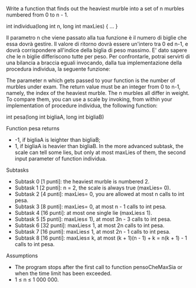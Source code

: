 Write a function that finds out the heaviest murble into a set of n murbles numbered from 0 to n - 1.

int individua(long int n, long int maxLies) {
...
}

Il parametro n che viene passato alla tua funzione è il numero di biglie che essa dovrà gestire. Il valore di ritorno dovrà essere un'intero tra 0 ed n-1, e dovrà corrispondere all'indice della biglia di peso massimo.
E' dato sapere che le n biglie differiscono tutte per peso. Per confrontarle, potrai servirti di una bilancia a braccia eguali invocando, dalla tua implementazione della procedura individua, la seguente funzione:

The parameter n which gets passed to your function is the number of murbles under exam. The return value must be an integer from 0 to n-1, namely, the index of the heaviest murble.
The n murbles all differ in weight. To compare them, you can use a scale by invoking, from within your implementation of procedure individua, the following function:

int pesa(long int bigliaA, long int bigliaB)

Function pesa returns
* -1, if bigliaA is leighter than bigliaB;
* 1, if bigliaA is heavier than bigliaB.
In the more advanced subtask, the scale can tell some lies, but only at most maxLies of them, the second input parameter of function individua.


Subtasks
* Subtask 0 [1 punti]: the heaviest murble is numbered 2.
* Subtask 1 [2 punti]: n = 2, the scale is always true (maxLies= 0).
* Subtask 2 [4 punti]: maxLies= 0, you are allowed at most n calls to int pesa.
* Subtask 3 [8 punti]: maxLies= 0, at most n - 1 calls to int pesa.
* Subtask 4 [16 punti]: at most one single lie (maxLies≤ 1).
* Subtask 5 [5 punti]: maxLies≤ 1), at most 3n - 3 calls to int pesa.
* Subtask 6 [32 punti]: maxLies≤ 1, at most 2n calls to int pesa.
* Subtask 7 [16 punti]: maxLies≤ 1, at most 2n - 1 calls to int pesa.
* Subtask 8 [16 punti]: maxLies≤ k, at most (k + 1)(n - 1) + k = n(k + 1) - 1 calls to int pesa.

Assumptions
* The program stops after the first call to function pensoCheMaxSia or when the time limit has been
exceeded.
* 1 ≤ n ≤ 1 000 000.